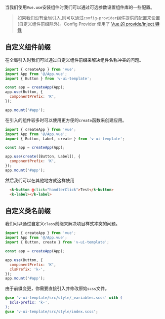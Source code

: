 当我们使用`Vue.use`安装组件时我们可以通过可选参数设置组件库的一些配置。

> 如果我们没有全局引入,则可以通过`config-provider`组件提供的配置来设置(自定义组件前缀除外)。Config Provider 使用了 [Vue 的 provide/inject 特性](https://v3.vuejs.org/guide/composition-api-provide-inject.html#reactivity)

## 自定义组件前缀

在全局引入时我们可以通过自定义组件前缀来解决组件名称冲突的问题。

```js
import { createApp } from 'vue';
import App from '@/App.vue';
import { Button } from 'v-ui-template';

const app = createApp(App);
app.use(Button, {
  componentPrefix: 'K',
});

app.mount('#app');
```

在引入的组件较多时可以使用更方便的`create`函数来创建应用。

```js
import { createApp } from 'vue';
import App from '@/App.vue';
import { Button, Label, create } from 'v-ui-template';

const app = createApp(App);

app.use(create([Button, Label]), {
  componentPrefix: 'K',
});
app.mount('#app');
```

然后我们可以在其他地方就这样使用

```html
  <k-button @click="handlerClick">Test</k-button>
  <k-label></k-label>
```

## 自定义类名前缀

我们可以通过自定义`class`前缀来解决项目样式冲突的问题。

```js
import { createApp } from 'vue';
import App from '@/App.vue';
import { Button, create } from 'v-ui-template';

const app = createApp(App);

app.use(Button, {
  componentPrefix: 'K',
  clsPrefix: 'k-',
});
app.mount('#app');
```

由于前缀变更，你需要直接引入并修改原始`scss`文件。

```scss
@use 'v-ui-template/src/style/_variables.scss' with (
  $cls-prefix: 'k-',
);
@use 'v-ui-template/src/style/index.scss';
```